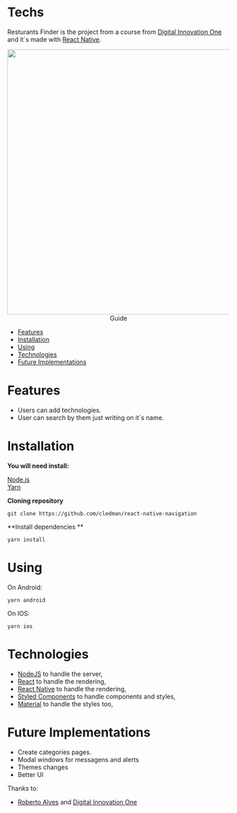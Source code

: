 # Techs

Resturants Finder is the project from a course from [Digital Innovation One](https://digitalinnovation.one/) and it´s made with [React Native](https://reactnative.dev/).


<p align="center">
    <img src=".github/preview.gif" width="600/>
</p>

---

# Guide

* [Features](#features)
* [Installation](#installation)
* [Using](#using)
* [Technologies](#technologies)
* [Future Implementations](#future-implementations)


# Features

*  Users can add technologies.
*  User can search by them just writing on it´s name.




# Installation

**You will need install:**

 [Node.js](https://nodejs.org/en/download/) <br />
 [Yarn](https://classic.yarnpkg.com/en/)

**Cloning repository**

```git clone https://github.com/cledman/react-native-navigation```

**Install dependencies **

```yarn install```



# Using

On Android:

```yarn android```

On IOS:

```yarn ios```

# Technologies

* [NodeJS](https://nodejs.org/en/) to handle the server,
* [React](https://reactjs.org) to handle the rendering,
* [React Native](https://reactnative.dev/) to handle the rendering,
* [Styled Components](https://www.styled-components.com/) to handle components and styles,
* [Material](https://material-ui.com/pt/) to handle the styles too,



# Future Implementations

*  Create categories pages.
*  Modal windows for messagens and alerts
*  Themes changes
*  Better UI

Thanks to:
* [Roberto Alves](https://github.com/robertosousa1/) and  [Digital Innovation One](https://digitalinnovation.one/)
##
